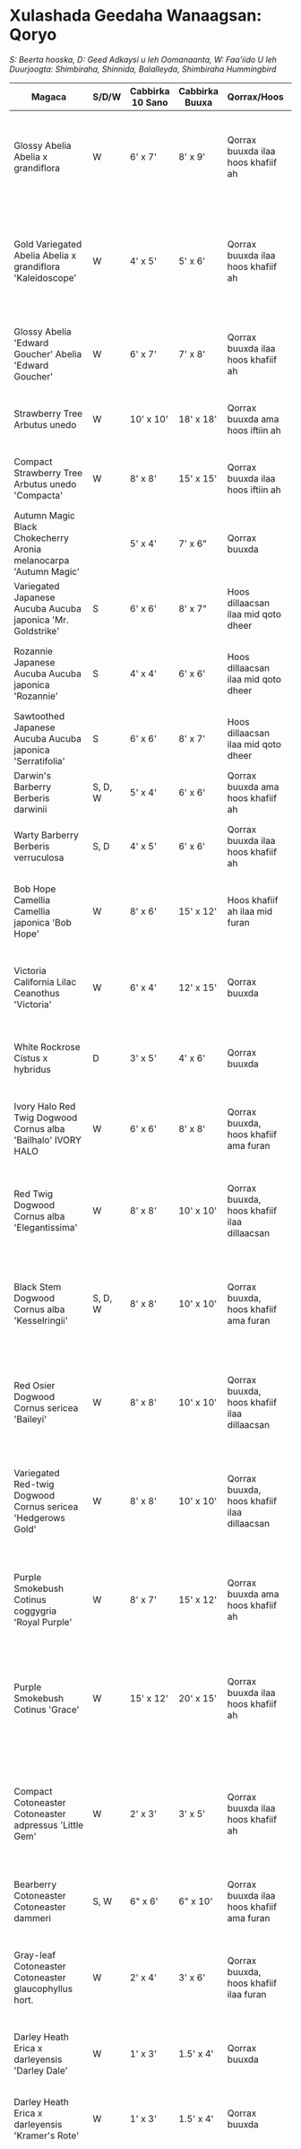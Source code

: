 # Xulashada Geedaha Wanaagsan: Qoryo

*S: Beerta hooska, D: Geed Adkaysi u leh Oomanaanta, W: Faa'iido U leh Duurjoogta: Shimbiraha, Shinnida, Balalleyda, Shimbiraha Hummingbird*

| Magaca | S/D/W | Cabbirka 10 Sano | Cabbirka Buuxa | Qorrax/Hoos | Astaamo Muhiim ah |
|--------|-------|------------------|---------------|-------------|-------------------|
| Glossy Abelia Abelia x grandiflora | W | 6' x 7' | 8' x 9' | Qorrax buuxda ilaa hoos khafiif ah | Geed dhirta badana ay hoos u dhacdo oo leh ubaxyo casaanka ah oo udgoon leh xilliga guga hore ilaa dayrta. |
| Gold Variegated Abelia Abelia x grandiflora 'Kaleidoscope' | W | 4' x 5' | 5' x 6' | Qorrax buuxda ilaa hoos khafiif ah | Geed dhirta badana ay hoos u dhacdo oo leh caleemo dahab, cagaar, iyo huruud ah. Ubaxyo cad yar laga bilaabo xagaaga ilaa dayrta. |
| Glossy Abelia 'Edward Goucher' Abelia 'Edward Goucher' | W | 6' x 7' | 7' x 8' | Qorrax buuxda ilaa hoos khafiif ah | Laamo badan leh caleemo mugdi ah. Ubaxyo casaan ah laga bilaabo xagaaga ilaa dayrta. |
| Strawberry Tree Arbutus unedo | W | 10' x 10' | 18' x 18' | Qorrax buuxda ama hoos iftiin ah | Ubaxyo iyo miro xilliga dayrta leh, caleemo iyo jirid qurxoon sanadka oo dhan. |
| Compact Strawberry Tree Arbutus unedo 'Compacta' | W | 8' x 8' | 15' x 15' | Qorrax buuxda ilaa hoos iftiin ah | Ubaxyo iyo miro xilliga dayrta leh, caleemo iyo jirid qurxoon sanadka oo dhan. |
| Autumn Magic Black Chokecherry Aronia melanocarpa 'Autumn Magic' |  | 5' x 4' | 7' x 6" | Qorrax buuxda | Geed yaryar afar xilli oo leh ubaxyo, miro, iyo jirid qurxoon. |
| Variegated Japanese Aucuba Aucuba japonica 'Mr. Goldstrike' | S | 6' x 6' | 8' x 7" | Hoos dillaacsan ilaa mid qoto dheer | Caleemo dahab leh oo sanadka oo dhan ah. |
| Rozannie Japanese Aucuba Aucuba japonica 'Rozannie' | S | 4' x 4' | 6' x 6' | Hoos dillaacsan ilaa mid qoto dheer | Caleemo cagaar ah oo dhalaalaysa sanadka oo dhan iyo miro guduud ah xilliga dayrta. |
| Sawtoothed Japanese Aucuba Aucuba japonica 'Serratifolia' | S | 6' x 6' | 8' x 7' | Hoos dillaacsan ilaa mid qoto dheer | Caleemo dhalaalaysa oo xoog leh sanadka oo dhan. |
| Darwin's Barberry Berberis darwinii | S, D, W | 5' x 4' | 6' x 6' | Qorrax buuxda ama hoos khafiif ah | Ubaxyo casaanka/jaalaha ah oo furmaya guga. |
| Warty Barberry Berberis verruculosa | S, D | 4' x 5' | 6' x 6' | Qorrax buuxda ilaa hoos khafiif ah | Caleemo yaryar oo cagaar ah sanadka oo dhan iyo ubaxyo jaalle ah guga. |
| Bob Hope Camellia Camellia japonica 'Bob Hope' | W | 8' x 6' | 15' x 12' | Hoos khafiif ah ilaa mid furan | Caleemo cagaar madow oo dhalaalaya iyo ubaxyo casaan ah oo labo laab ah. |
| Victoria California Lilac Ceanothus 'Victoria' | W | 6' x 4' | 12' x 15' | Qorrax buuxda | Lilac-ka ugu adkaysta badan ee California, caleemo cagaar mugdi ah iyo ubaxyo buluug indigo ah. |
| White Rockrose Cistus x hybridus | D | 3' x 5' | 4' x 6' | Qorrax buuxda | Geedka cistus ugu adkaysta badan gobolka, ubaxyo cad guga. |
| Ivory Halo Red Twig Dogwood Cornus alba 'Bailhalo' IVORY HALO | W | 6' x 6' | 8' x 8' | Qorrax buuxda, hoos khafiif ama furan | Caleemo cagaarka naneeska iyo caddaan kareem ah oo leh ubaxyo guga iyo midabyo dayrta. |
| Red Twig Dogwood Cornus alba 'Elegantissima' | W | 8' x 8' | 10' x 10' | Qorrax buuxda, hoos khafiif ilaa dillaacsan | Geed adag oo leh caleemo caddaan-cagaar ah, midabyo dayrta, iyo laan cas xilliga jiilaalka. |
| Black Stem Dogwood Cornus alba 'Kesselringii' | S, D, W | 8' x 8' | 10' x 10' | Qorrax buuxda, hoos khafiif ama furan | Laamo madow-madow oo dhalaalaya. Caleemaha guga oo leh midab purple ah kana sii haysta midabka xilliga koritaanka. |
| Red Osier Dogwood Cornus sericea 'Baileyi' | W | 8' x 8' | 10' x 10' | Qorrax buuxda, hoos khafiif ilaa dillaacsan | Geed dogwood caadi ah oo leh ubaxyo cad guga, miro cad xagaaga iyo dayrta, laamo cas xilliga jiilaalka. |
| Variegated Red-twig Dogwood Cornus sericea 'Hedgerows Gold' | W | 8' x 8' | 10' x 10' | Qorrax buuxda, hoos khafiif ilaa dillaacsan | Caleemo dahab ah oo dhalaalaysa laamo cas oo qurxoon. Miro aad u soo jiidasho badan oo shimbiraha jecel yihiin. |
| Purple Smokebush Cotinus coggygria 'Royal Purple' | W | 8' x 7' | 15' x 12' | Qorrax buuxda ama hoos khafiif ah | Caleemo burgundy ah iyo ubaxyo yaryar oo isu beddela xumbo abuur, taasoo geedka ka dhigaysa mid qurux badan. |
| Purple Smokebush Cotinus 'Grace' | W | 15' x 12' | 20' x 15' | Qorrax buuxda ilaa hoos khafiif ah | Caleemo gaduudan ilaa cas mugdi ah iyo ubaxyo casaan ah oo badan xilliga guga iyo midabyo heersare ah xilliga dayrta. |
| Compact Cotoneaster Cotoneaster adpressus 'Little Gem' | W | 2' x 3' | 3' x 5' | Qorrax buuxda ilaa hoos khafiif ah | Geed cufan oo dhirta badana ay hoos u dhacdo ama caleenta daadisa oo leh miro guduudan. Waxaa loo isticmaali karaa saldhig ama in la dul dhigo gidaarka xajista. |
| Bearberry Cotoneaster Cotoneaster dammeri | S, W | 6" x 6' | 6" x 10' | Qorrax buuxda ilaa hoos khafiif ama furan | Geed sahlan in la beero, cufan oo leh miro guduudan. |
| Gray-leaf Cotoneaster Cotoneaster glaucophyllus hort. | W | 2' x 4' | 3' x 6' | Qorrax buuxda, hoos khafiif ilaa furan | Caleemo cawlan-cagaar ah oo u fiican sida xayndaab hoose. Ubaxyo cad guga, miro guduudan xagaaga ilaa jiilaalka. |
| Darley Heath Erica x darleyensis 'Darley Dale' | W | 1' x 3' | 1.5' x 4' | Qorrax buuxda | Ubaxyo badan oo casaan-qafiif ah oo mugdi u sii noqda xilli hore. |
| Darley Heath Erica x darleyensis 'Kramer's Rote' | W | 1' x 3' | 1.5' x 4' | Qorrax buuxda | Geed heather ah oo toosan oo leh ubaxyo buluug-casaan ah laga bilaabo Diseembar ilaa Abriil. |
| Darley Heath Erica x darleyensis 'Silberschmelze' | W | 1' x 3' | 1.5' x 4' | Qorrax buuxda | 'Molten silver' wuxuu sameeyaa biyo yar oo ubaxyo cad-caddeed ah, laga bilaabo Diseembar ilaa Maajo, oo daboolaya caleemaha cawska u eg. |
| Darley Heath Erica x darleyensis 'White Perfection' | W | 1' x 3' | 1.5' x 4' | Qorrax buuxda | Ubaxyo cad oo aad u dhalaalaya, laga bilaabo Diseembar ilaa Abriil, ubaxa yar-yar ee u eg gambaleel oo dul saaran caleemo cagaar ah oo leh caarado huruud ah guga. |
| Winter Heath Erica carnea 'Myretoun Ruby' | W | 1' x 3' | 1.5' x 4' | Qorrax buuxda | Boqolaal ubaxyo yaryar oo urn u eg oo furmaya casaan-qafiif ah oo mugdi u sii noqda ilaa guduud. Waxaa daboolaya geedkan hooseeya ee cagaaran laga bilaabo Janaayo ilaa Maajo. |
| Winter Heath Erica carnea 'Springwood White' | W | 1' x 3' | 1.5' x 4' | Qorrax buuxda | Boqolaal ubaxyo yaryar oo urn u eg, caddaan-cawlan laga bilaabo Diseembar ilaa Maajo, geedkan cagaaran ee hooseeya ee fidinaya. |
| Winter Heath Erica carnea 'Vivellii' | W | 1' x 3' | 1.5' x 4' | Qorrax buuxda | Boqolaal ubaxyo yaryar oo urn u eg, casaan-cad oo mugdi u sii noqda magenta waxay daboolaan geedkan cagaaran ee hooseeya. |
| Japanese Fatsia Fatsia japonica | S | 6' x 5' | 7' x 6" | Hoos furan ilaa mid qoto dheer | Geedka ugu muuqda dhirta cagaaran ee leh caleemo waaweyn oo loogu talagalay beerta hooska. Caleemaha laamo leh ayaa gaari kara 16 inch ballac ah. |
| Camouflage Japanese Fatsia Fatsia japonica 'Murakumo nishiki' CAMOUFLAGE | S | 5' x 4' | 7' x 6' | Hoos furan ilaa mid qoto dheer | Caleemo waaweyn oo dhalaalaya, ilaa 16 inch ballac ah, midab huruud khafiif ah ku leh salka, kadibna leh midabyo cagaar kala duwan ilaa cidhifka caleemaha. |
| Variegated Forsythia Forsythia 'Fiesta' | W | 6' x 6' | 8' x 8' | Qorrax buuxda | Forsythia yaryar oo leh caleemo kala duwan iyo ubaxyo huruud ah guga. |
| Convex Leaf Japanese Holly Ilex crenata 'Convexa' | S, D | 4' x 5' | 6' x 6' | Qorrax buuxda ilaa hoos khafiif ah | Geed cagaaran oo si dhakhso ah u kora, ku habboon in laga sameeyo xayndaab. |
| Dwarf Japanese Holly Ilex crenata 'Dwarf Pagoda' | D | 3' x 2' | 4' x 2' | Qorrax buuxda, hoos khafiif ilaa furan | Geed holly ah oo aad u cufan oo yaryar. |
| Japanese Holly Ilex crenata 'Green Island' | S, D | 4' x 5' | 6' x 6' | Qorrax buuxda ilaa hoos dillaacsan | Caleemo cagaaran oo madow, dhumuc fiican leh, iyo fidinaya. |
| Marie's Columnar Japanese Holly Ilex crenata 'Mariesii' | S, D | 4' x 1' | 8' x 2' | Qorrax buuxda, hoos khafiif ilaa furan | 'Mariesii' waxay toos ugu tagtaa cirka, waxayna abuurtaa bar tilmaameed cagaaran oo beerta ku yaal. |
| Northern Beauty Japanese Holly Ilex crenata 'Northern Beauty' | S, D | 4' x 5' | 6' x 6' | Qorrax buuxda ilaa hoos dillaacsan | Geed cagaaran oo si xoog leh u kora, leh laamo cufan iyo caleemo cagaar madow oo ka waaweyn kuwa kale. |
| Curly-leaf Japanese Privet Ligustrum japonicum 'Rotundifolium' |  | 3' x 2' | 5' x 3' | Qorrax buuxda ilaa hoos khafiif ama furan | Geed cufan oo cagaaran oo leh caleemo madow oo dhumuc leh. |
| Boxleaf Honeysuckle Lonicera liqustrina var pileata |  | 3' x 5' | 4' x 6' | Qorrax buuxda ilaa hoos khafiif, furan, ama dillaacsan | Caleemo u eg geedka boxwood oo ku yaalla geed hooseeya, leh ubaxyo cad oo yaryar kadibna miro guduudan. |
| Golden Boxleaf Honeysuckle Lonicera nitida 'Baggensen's Gold' | S | 4' x 6' | 6' x 8' | Qorrax buuxda ilaa hoos dillaacsan | Laamo is dul sabbaysa oo daboolan caleemo dahab ah oo yar-yar. |
| Hybrid Mahonia Mahonia x media 'Arthur Menzies' | S, W | 6' x 5' | 8' x 6' | Qorrax buuxda ilaa hoos dillaacsan | Caleemo waaweyn oo u eg laamo oo ku kora kooxo. Ubaxyo dahab ah oo waaweyn oo soo baxa xilliga jiilaalka, kuwaas oo isu beddela miraha madow ee dhalaalaya xagaaga dambe. |
| Hybrid Mahonia Mahonia x media 'Charity' | W | 6' x 5' | 8' x 6' | Qorrax buuxda ilaa hoos dillaacsan | Geed cagaaran oo weyn oo loogu talagalay beerta jiilaalka. Ubaxyo huruud jilicsan oo jiilaalka. |
| Hybrid Mahonia Mahonia x media 'Winter Sun' | S, W | 6' x 5' | 8' x 6' | Qorrax buuxda ilaa hoos dillaacsan | Geed cagaaran oo leh caleemo waaweyn iyo ubaxyo huruud udgoon leh xilliga dayrta dambe ama guga hore. |
| Cascade Oregon Grape Mahonia nervosa | S | 2' x 4' | 3' x 6' | Qorrax buuxda ilaa hoos qoto dheer | Dhalad PNW. Dabool dhulka ah oo leh ubaxyo huruud ah bisha May. |
| Creeping Oregon Grape Mahonia repens | S | 1' x 3' | 1' x 5' | Qorrax buuxda ilaa hoos qoto dheer | Dhalad PNW. Jiilaalka dambe ilaa guga hore, kooxo cirro leh oo ubaxyo huruud ah oo dhalaalaya ayaa soo baxa si ay ugu soo jiitaan cayayaanka beerta. |
| Compact Heavenly Bamboo Nandina domestica 'Gulf Stream' |  | 3' x 2' | 4' x 3' | Qorrax buuxda ilaa hoos khafiif ama furan | Geed cufan oo cagaaran sanadka oo dhan oo leh caleemo aad u qurux badan.
